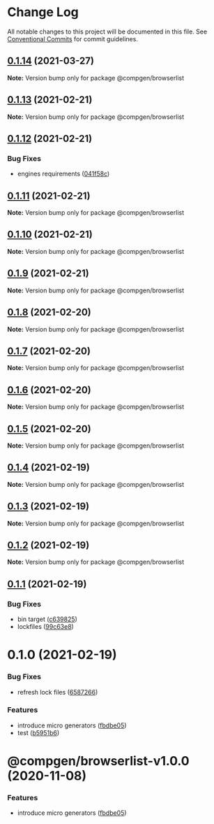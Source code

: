# Change Log

All notable changes to this project will be documented in this file.
See [Conventional Commits](https://conventionalcommits.org) for commit guidelines.

## [0.1.14](https://github.com/developer239/compgen/compare/@compgen/browserlist@0.1.13...@compgen/browserlist@0.1.14) (2021-03-27)

**Note:** Version bump only for package @compgen/browserlist





## [0.1.13](https://github.com/developer239/compgen/compare/@compgen/browserlist@0.1.12...@compgen/browserlist@0.1.13) (2021-02-21)

**Note:** Version bump only for package @compgen/browserlist





## [0.1.12](https://github.com/developer239/compgen/compare/@compgen/browserlist@0.1.11...@compgen/browserlist@0.1.12) (2021-02-21)


### Bug Fixes

* engines requirements ([041f58c](https://github.com/developer239/compgen/commit/041f58cffca7b9db89515ed7e2d77535750cedd6))





## [0.1.11](https://github.com/developer239/compgen/compare/@compgen/browserlist@0.1.10...@compgen/browserlist@0.1.11) (2021-02-21)

**Note:** Version bump only for package @compgen/browserlist





## [0.1.10](https://github.com/developer239/compgen/compare/@compgen/browserlist@0.1.9...@compgen/browserlist@0.1.10) (2021-02-21)

**Note:** Version bump only for package @compgen/browserlist





## [0.1.9](https://github.com/developer239/compgen/compare/@compgen/browserlist@0.1.8...@compgen/browserlist@0.1.9) (2021-02-21)

**Note:** Version bump only for package @compgen/browserlist





## [0.1.8](https://github.com/developer239/compgen/compare/@compgen/browserlist@0.1.7...@compgen/browserlist@0.1.8) (2021-02-20)

**Note:** Version bump only for package @compgen/browserlist





## [0.1.7](https://github.com/developer239/compgen/compare/@compgen/browserlist@0.1.6...@compgen/browserlist@0.1.7) (2021-02-20)

**Note:** Version bump only for package @compgen/browserlist





## [0.1.6](https://github.com/developer239/compgen/compare/@compgen/browserlist@0.1.5...@compgen/browserlist@0.1.6) (2021-02-20)

**Note:** Version bump only for package @compgen/browserlist





## [0.1.5](https://github.com/developer239/compgen/compare/@compgen/browserlist@0.1.4...@compgen/browserlist@0.1.5) (2021-02-20)

**Note:** Version bump only for package @compgen/browserlist





## [0.1.4](https://github.com/developer239/compgen/compare/@compgen/browserlist@0.1.3...@compgen/browserlist@0.1.4) (2021-02-19)

**Note:** Version bump only for package @compgen/browserlist





## [0.1.3](https://github.com/developer239/compgen/compare/@compgen/browserlist@0.1.2...@compgen/browserlist@0.1.3) (2021-02-19)

**Note:** Version bump only for package @compgen/browserlist





## [0.1.2](https://github.com/developer239/compgen/compare/@compgen/browserlist@0.1.1...@compgen/browserlist@0.1.2) (2021-02-19)

**Note:** Version bump only for package @compgen/browserlist





## [0.1.1](https://github.com/developer239/compgen/compare/@compgen/browserlist@0.1.0...@compgen/browserlist@0.1.1) (2021-02-19)


### Bug Fixes

* bin target ([c639825](https://github.com/developer239/compgen/commit/c639825f9c5c430880d33deeb648c9a087102fae))
* lockfiles ([99c63e8](https://github.com/developer239/compgen/commit/99c63e8f7192b2a8262f74e6f0fbd6943ebc1eb4))





# 0.1.0 (2021-02-19)


### Bug Fixes

* refresh lock files ([6587266](https://github.com/developer239/compgen/commit/658726677f8e29849ac47411a84a5569008fa3e0))


### Features

* introduce micro generators ([fbdbe05](https://github.com/developer239/compgen/commit/fbdbe0523b9f3187c4f8d08248eeb8a679650afd))
* test ([b5951b6](https://github.com/developer239/compgen/commit/b5951b6ac0684615cfc2de295f383dca9f238584))





# @compgen/browserlist-v1.0.0 (2020-11-08)


### Features

* introduce micro generators ([fbdbe05](https://github.com/developer239/compgen/commit/fbdbe0523b9f3187c4f8d08248eeb8a679650afd))
